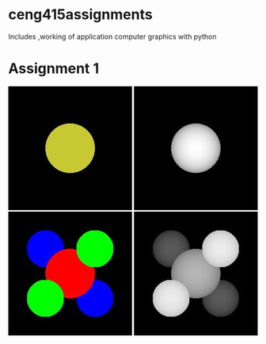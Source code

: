 # ceng415assignments
Includes ,working of application computer graphics with python
# Assignment 1
<html>
<head>
  <style>
    assignment-images{
    width:200px;
    display:flex;
    }
  </style>
</head>
  <body>
    <div class="assignment-images">
      <img alt="scene1" src="https://github.com/arzuozkan/ceng415assignments/blob/development/assignment1/scene1.jpg">
      <img alt="scene1_depth" src="https://github.com/arzuozkan/ceng415assignments/blob/development/assignment1/scene1_depth.jpg">
      <img alt="scene2" src="https://github.com/arzuozkan/ceng415assignments/blob/development/assignment1/scene2.jpg">
      <img alt="scene2_depth" src="https://github.com/arzuozkan/ceng415assignments/blob/development/assignment1/scene2_depth.jpg">
    </div>  
  </body>
</html>
